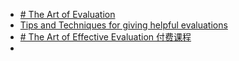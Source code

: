 - [# The Art of Evaluation](https://www.toastmasters.org/magazine/magazine-issues/2016/oct2016/evaluation)
- [Tips and Techniques for giving helpful evaluations](https://toastmasterscdn.azureedge.net/medias/files/department-documents/education-documents/202-effective-evaluation.pdf)
- [# The Art of Effective Evaluation 付费课程](https://www.toastmasters.org/Shop/251--The-Art-of-Effective-Evaluation)
-